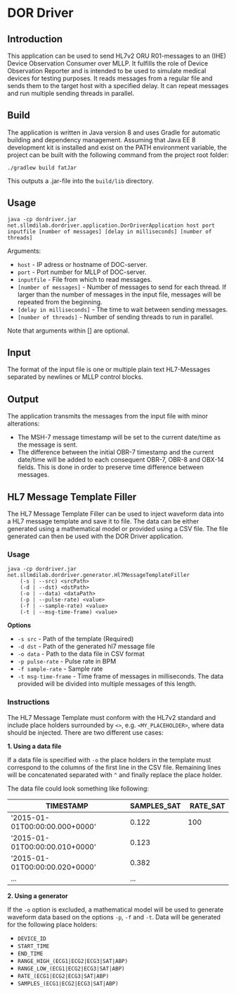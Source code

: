 # DOR Driver
## Introduction
This application can be used to send HL7v2 ORU R01-messages to an (IHE) Device Observation Consumer over MLLP. It fulfills the role of Device Observation Reporter and is intended to be used to simulate medical devices for testing purposes. It reads messages from a regular file and sends them to the target host with a specified delay. It can repeat messages and run multiple sending threads in parallel. 

## Build

The application is written in Java version 8 and uses Gradle for automatic building and dependency management.
Assuming that Java EE 8 development kit is installed and exist on the PATH environment variable, the project can be built with the following command from the project root folder:

    ./gradlew build fatJar

This outputs a .jar-file into the `build/lib` directory.

## Usage
    java -cp dordriver.jar net.sllmdilab.dordriver.application.DorDriverApplication host port inputfile [number of messages] [delay in milliseconds] [number of threads]

Arguments:

* `host` - IP adress or hostname of DOC-server.
* `port` - Port number for MLLP of DOC-server.
* `inputfile` - File from which to read messages.
* `[number of messages]` - Number of messages to send for each thread. If larger than the number of messages in the input file, messages will be repeated from the beginning.
* `[delay in milliseconds]` - The time to wait between sending messages.
* `[number of threads]` - Number of sending threads to run in parallel.

Note that arguments within [] are optional.

## Input
The format of the input file is one or multiple plain text HL7-Messages separated by newlines or MLLP control blocks.

## Output
The application transmits the messages from the input file with minor alterations:

* The MSH-7 message timestamp will be set to the current date/time as the message is sent.
* The difference between the initial OBR-7 timestamp and the current date/time will be added to each consequent OBR-7, OBR-8 and OBX-14 fields. This is done in order to preserve time difference between messages.

## HL7 Message Template Filler

The HL7 Message Template Filler can be used to inject waveform data into a HL7 message template and save it to file. The data can be either generated using a mathematical model or provided using a CSV file. The file generated can then be used with the DOR Driver application. 

### Usage

    java -cp dordriver.jar net.sllmdilab.dordriver.generator.Hl7MessageTemplateFiller 
		(-s | --src) <srcPath>
		(-d | --dst) <dstPath>
		(-o | --data) <dataPath>
		(-p | --pulse-rate) <value>
		(-f | --sample-rate) <value>
		(-t | --msg-time-frame) <value>
		
**Options**

* `-s src` - Path of the template (Required)
* `-d dst` - Path of the generated hl7 message file
* `-o data` - Path to the data file in CSV format
* `-p pulse-rate` - Pulse rate in BPM
* `-f sample-rate` - Sample rate
* `-t msg-time-frame` - Time frame of messages in milliseconds. The data provided will be divided into multiple messages of this length.


### Instructions
The HL7 Message Template must conform with the HL7v2 standard and include place holders surrounded by `<>`, e.g. `<MY_PLACEHOLDER>`, where data should be injected. There are two different use cases:

**1. Using a data file**

If a data file is specified with `-o` the place holders in the template must correspond to the columns of the first line in the CSV file. Remaining lines will be concatenated separated with `^` and finally replace the place holder.

The data file could look something like following:

| TIMESTAMP | SAMPLES_SAT | RATE_SAT |
|------|---------------|------------|
| '2015-01-01T00:00:00.000+0000' |0.122|100|
| '2015-01-01T00:00:00.010+0000' |0.123| |
| '2015-01-01T00:00:00.020+0000' |0.382| |
| ... | ... | |


**2. Using a generator**

If the `-o` option is excluded, a mathematical model will be used to generate waveform data based on the options `-p`, `-f` and `-t`. Data will be generated for the following place holders:

* `DEVICE_ID`
* `START_TIME`
* `END_TIME`
* `RANGE_HIGH_(ECG1|ECG2|ECG3|SAT|ABP)`
* `RANGE_LOW_(ECG1|ECG2|ECG3|SAT|ABP)`
* `RATE_(ECG1|ECG2|ECG3|SAT|ABP)`
* `SAMPLES_(ECG1|ECG2|ECG3|SAT|ABP)`

